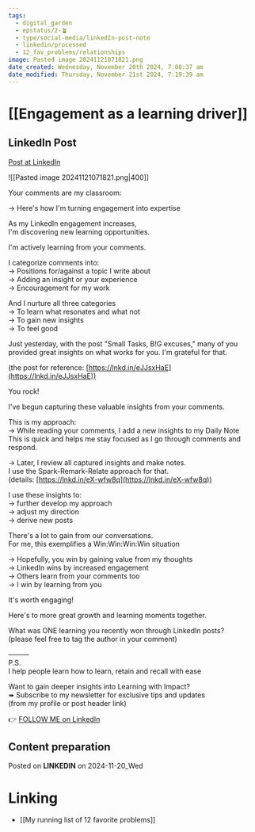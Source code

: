 ```yaml
---
tags:
  - digital_garden
  - epstatus/2-🪴
  - type/social-media/linkedIn-post-note
  - linkedin/processed
  - 12_fav_problems/relationships
image: Pasted image 20241121071821.png
date_created: Wednesday, November 20th 2024, 7:08:37 am
date_modified: Thursday, November 21st 2024, 7:19:39 am
---
```

# [[Engagement as a learning driver]]
## LinkedIn Post
[Post at LinkedIn](https://www.linkedin.com/posts/sebastiankamilli_your-comments-are-my-classroom-heres-activity-7264895282532737025-M4GW?utm_source=share&utm_medium=member_desktop)

![[Pasted image 20241121071821.png|400]]

Your comments are my classroom:  
  
→ Here's how I'm turning engagement into expertise  
  
As my LinkedIn engagement increases,  
I'm discovering new learning opportunities.  
  
I'm actively learning from your comments.  
  
I categorize comments into:  
→ Positions for/against a topic I write about  
→ Adding an insight or your experience  
→ Encouragement for my work  
  
And I nurture all three categories  
→ To learn what resonates and what not  
→ To gain new insights  
→ To feel good  
  
Just yesterday, with the post "Small Tasks, B!G excuses," many of you provided great insights on what works for you. I'm grateful for that.  
  
(the post for reference: [https://lnkd.in/eJJsxHaE](https://lnkd.in/eJJsxHaE))  
  
You rock!  
  
I've begun capturing these valuable insights from your comments.  
  
This is my approach:  
→ While reading your comments, I add a new insights to my Daily Note  
This is quick and helps me stay focused as I go through comments and respond.  
  
→ Later, I review all captured insights and make notes.  
I use the Spark-Remark-Relate approach for that.  
(details: [https://lnkd.in/eX-wfw8q](https://lnkd.in/eX-wfw8q))  
  
I use these insights to:  
→ further develop my approach  
→ adjust my direction  
→ derive new posts  
  
There's a lot to gain from our conversations.  
For me, this exemplifies a Win:Win:Win:Win situation  
  
→ Hopefully, you win by gaining value from my thoughts  
→ LinkedIn wins by increased engagement  
→ Others learn from your comments too  
→ I win by learning from you  
  
It's worth engaging!  
  
Here's to more great growth and learning moments together.  
  
What was ONE learning you recently won through LinkedIn posts?  
(please feel free to tag the author in your comment)  
  
———  
P.S.  
I help people learn how to learn, retain and recall with ease  
  
Want to gain deeper insights into Learning with Impact?  
➠ Subscribe to my newsletter for exclusive tips and updates  
(from my profile or post header link)

👉 [FOLLOW ME on LinkedIn](https://www.linkedin.com/comm/mynetwork/discovery-see-all?usecase=PEOPLE_FOLLOWS&followMember=sebastiankamilli)

## Content preparation

Posted on **LINKEDIN** on 2024-11-20_Wed
# Linking
+ [[My running list of 12 favorite problems]]